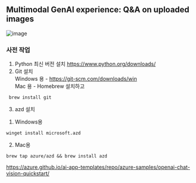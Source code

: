 ## Multimodal GenAI experience: Q&A on uploaded images
![image](https://github.com/user-attachments/assets/29628936-d5d1-4b40-9a74-f28b232fb15d)

### 사전 작업
1. Python 최신 버전 설치
https://www.python.org/downloads/
2. Git 설치 <br>
Windows 용 - https://git-scm.com/downloads/win <br>
Mac 용 - Homebrew 설치하고
```
 brew install git
```
3. azd 설치<br>
1) Windows용 <br>
```
winget install microsoft.azd
```
2) Mac용<br>
```
brew tap azure/azd && brew install azd
```

https://azure.github.io/ai-app-templates/repo/azure-samples/openai-chat-vision-quickstart/

